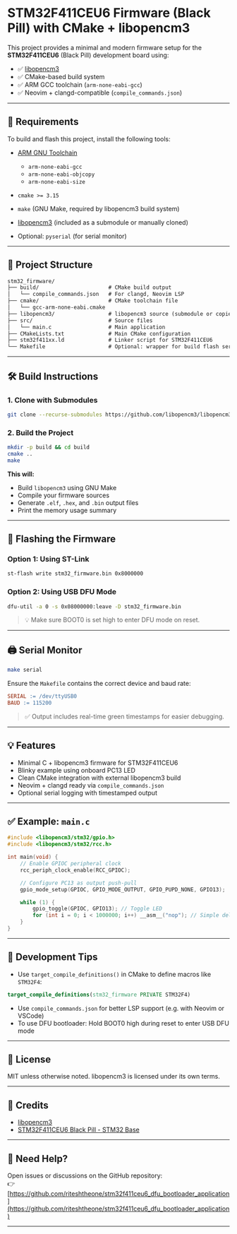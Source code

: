 # STM32F411CEU6 Firmware (Black Pill) with CMake + libopencm3

This project provides a minimal and modern firmware setup for the **STM32F411CEU6** (Black Pill) development board using:

* ✅ [libopencm3](https://github.com/libopencm3/libopencm3)
* ✅ CMake-based build system
* ✅ ARM GCC toolchain (`arm-none-eabi-gcc`)
* ✅ Neovim + clangd-compatible (`compile_commands.json`)

---

## 🔧 Requirements

To build and flash this project, install the following tools:

* [ARM GNU Toolchain](https://developer.arm.com/downloads/-/gnu-rm)

  * `arm-none-eabi-gcc`
  * `arm-none-eabi-objcopy`
  * `arm-none-eabi-size`
* `cmake >= 3.15`
* `make` (GNU Make, required by libopencm3 build system)
* [libopencm3](https://github.com/libopencm3/libopencm3) (included as a submodule or manually cloned)
* Optional: `pyserial` (for serial monitor)

---

## 📁 Project Structure

```txt
stm32_firmware/
├── build/                      # CMake build output
│   └── compile_commands.json   # For clangd, Neovim LSP
├── cmake/                      # CMake toolchain file
│   └── gcc-arm-none-eabi.cmake
├── libopencm3/                 # libopencm3 source (submodule or copied)
├── src/                        # Source files
│   └── main.c                  # Main application
├── CMakeLists.txt              # Main CMake configuration
├── stm32f411xx.ld              # Linker script for STM32F411CEU6
└── Makefile                    # Optional: wrapper for build flash serial...
```

---

## 🛠️ Build Instructions

### 1. Clone with Submodules

```bash
git clone --recurse-submodules https://github.com/libopencm3/libopencm3.git
```

### 2. Build the Project

```bash
mkdir -p build && cd build
cmake ..
make
```

**This will:**

* Build `libopencm3` using GNU Make
* Compile your firmware sources
* Generate `.elf`, `.hex`, and `.bin` output files
* Print the memory usage summary

---

## 🔄 Flashing the Firmware

### Option 1: Using ST-Link

```bash
st-flash write stm32_firmware.bin 0x8000000
```

### Option 2: Using USB DFU Mode

```bash
dfu-util -a 0 -s 0x08000000:leave -D stm32_firmware.bin
```

> 💡 Make sure BOOT0 is set high to enter DFU mode on reset.

---

## 🖨️ Serial Monitor

```bash
make serial
```

Ensure the `Makefile` contains the correct device and baud rate:

```makefile
SERIAL := /dev/ttyUSB0
BAUD := 115200
```

> ✅ Output includes real-time green timestamps for easier debugging.

---

## 💡 Features

* Minimal C + libopencm3 firmware for STM32F411CEU6
* Blinky example using onboard PC13 LED
* Clean CMake integration with external libopencm3 build
* Neovim + clangd ready via `compile_commands.json`
* Optional serial logging with timestamped output

---

## ✅ Example: `main.c`

```c
#include <libopencm3/stm32/gpio.h>
#include <libopencm3/stm32/rcc.h>

int main(void) {
    // Enable GPIOC peripheral clock
    rcc_periph_clock_enable(RCC_GPIOC);

    // Configure PC13 as output push-pull
    gpio_mode_setup(GPIOC, GPIO_MODE_OUTPUT, GPIO_PUPD_NONE, GPIO13);

    while (1) {
        gpio_toggle(GPIOC, GPIO13); // Toggle LED
        for (int i = 0; i < 1000000; i++) __asm__("nop"); // Simple delay
    }
}
```

---

## 🧠 Development Tips

* Use `target_compile_definitions()` in CMake to define macros like `STM32F4`:

```cmake
target_compile_definitions(stm32_firmware PRIVATE STM32F4)
```

* Use `compile_commands.json` for better LSP support (e.g. with Neovim or VSCode)
* To use DFU bootloader: Hold BOOT0 high during reset to enter USB DFU mode

---

## 📜 License

MIT unless otherwise noted. libopencm3 is licensed under its own terms.

---

## 🙌 Credits

* [libopencm3](https://github.com/libopencm3/libopencm3)
* [STM32F411CEU6 Black Pill - STM32 Base](https://stm32-base.org/boards/blackpill-f411ce.html)

---

## 💬 Need Help?

Open issues or discussions on the GitHub repository:  
👉 [https://github.com/riteshtheone/stm32f411ceu6_dfu_bootloader_application](https://github.com/riteshtheone/stm32f411ceu6_dfu_bootloader_application)

---
